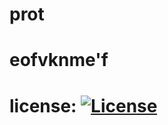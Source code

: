 # prot
  # eofvknme'f
  # license: [![License](https://img.shields.io/badge/License-Apache%202.0-blue.svg)](https://opensource.org/licenses/Apache-2.0)
    

